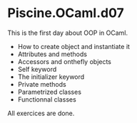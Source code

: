 # Piscine.OCaml.d07

This is the first day about OOP in OCaml.

* How to create object and instantiate it
* Attributes and methods
* Accessors and onthefly objects
* Self keyword
* The initializer keyword
* Private methods
* Parametrized classes
* Functionnal classes

All exercices are done.
